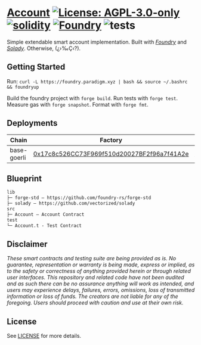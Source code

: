# [Account](https://github.com/nanidao/Account)  [![License: AGPL-3.0-only](https://img.shields.io/badge/License-AGPL-black.svg)](https://opensource.org/license/agpl-v3/) [![solidity](https://img.shields.io/badge/solidity-%5E0.8.19-black)](https://docs.soliditylang.org/en/v0.8.19/) [![Foundry](https://img.shields.io/badge/Built%20with-Foundry-000000.svg)](https://getfoundry.sh/) ![tests](https://github.com/z0r0z/zenplate/actions/workflows/ci.yml/badge.svg)

Simple extendable smart account implementation. Built with *[Foundry](https://github.com/foundry-rs/forge-std)* and *[Solady](https://github.com/vectorized/solady)*. Otherwise, (¿›‰Ç‹?).

## Getting Started

Run: `curl -L https://foundry.paradigm.xyz | bash && source ~/.bashrc && foundryup`

Build the foundry project with `forge build`. Run tests with `forge test`. Measure gas with `forge snapshot`. Format with `forge fmt`.

## Deployments

Chain           | Factory                                 | Implementation                          | Commit
----------------|-----------------------------------------|-----------------------------------------|------------------------------------------
base-goerli    | [0x17c8c526CC73F969f510d20027BF2f96a7f41A2e](https://goerli.basescan.org/address/0x17c8c526cc73f969f510d20027bf2f96a7f41a2e#code) | [0xd673BdCBCC054f0B149FF0376937f1CE15d9cd2D](https://goerli.basescan.org/address/0xd673BdCBCC054f0B149FF0376937f1CE15d9cd2D#code) | [d379a653246d2953489a29413a6c6e59bda1db24](https://github.com/NaniDAO/Account/commit/d379a653246d2953489a29413a6c6e59bda1db24)


## Blueprint

```txt
lib
├─ forge-std — https://github.com/foundry-rs/forge-std
├─ solady — https://github.com/vectorized/solady
src
├─ Account — Account Contract
test
└─ Account.t - Test Contract
```

## Disclaimer

*These smart contracts and testing suite are being provided as is. No guarantee, representation or warranty is being made, express or implied, as to the safety or correctness of anything provided herein or through related user interfaces. This repository and related code have not been audited and as such there can be no assurance anything will work as intended, and users may experience delays, failures, errors, omissions, loss of transmitted information or loss of funds. The creators are not liable for any of the foregoing. Users should proceed with caution and use at their own risk.*

## License

See [LICENSE](./LICENSE) for more details.
